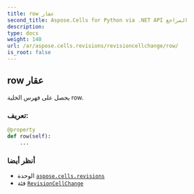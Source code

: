 ```yaml
---
title: row عقار
second_title: Aspose.Cells for Python via .NET API المراجع
description:
type: docs
weight: 140
url: /ar/aspose.cells.revisions/revisioncellchange/row/
is_root: false
---
```

##  row عقار

يحصل على فهرس الخلية row.
###  تعريف:
```python
@property
def row(self):
    ...
```

###  أنظر أيضا
* الوحدة [`aspose.cells.revisions`](../../)
* فئة [`RevisionCellChange`](/cells/python-net/ar/aspose.cells.revisions/revisioncellchange)
